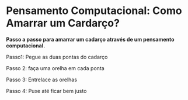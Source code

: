 # Pensamento Computacional: Como Amarrar um Cardarço?

**Passo a passo para amarrar um cadarço através de um pensamento computacional.**

Passo1: Pegue as duas pontas do cadarço

Passo 2: faça uma orelha em cada ponta

Passo 3: Entrelace as orelhas

Passo 4: Puxe até ficar bem justo

